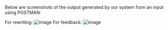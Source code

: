 Below are screenshots of the output generated by our system from an input using POSTMAN: 

For rewriting: ![image](https://github.com/user-attachments/assets/c9b02e6f-fc49-4723-85d2-f2818089827e)
For feedback: ![image](https://github.com/user-attachments/assets/5bc8e470-a569-467e-ae08-052aef41546b)
